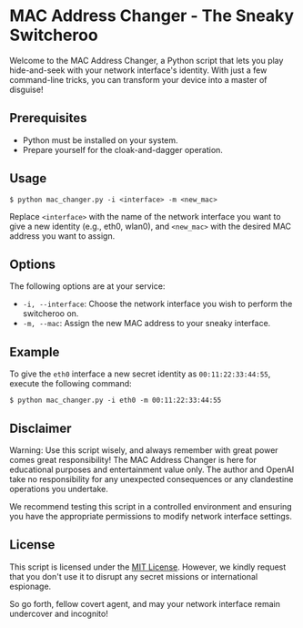 # MAC Address Changer - The Sneaky Switcheroo

Welcome to the MAC Address Changer, a Python script that lets you play hide-and-seek with your network interface's identity. With just a few command-line tricks, you can transform your device into a master of disguise!

## Prerequisites

- Python must be installed on your system.
- Prepare yourself for the cloak-and-dagger operation.

## Usage

```
$ python mac_changer.py -i <interface> -m <new_mac>
```

Replace `<interface>` with the name of the network interface you want to give a new identity (e.g., eth0, wlan0), and `<new_mac>` with the desired MAC address you want to assign.

## Options

The following options are at your service:

- `-i, --interface`: Choose the network interface you wish to perform the switcheroo on.
- `-m, --mac`: Assign the new MAC address to your sneaky interface.

## Example

To give the `eth0` interface a new secret identity as `00:11:22:33:44:55`, execute the following command:

```
$ python mac_changer.py -i eth0 -m 00:11:22:33:44:55
```

## Disclaimer

Warning: Use this script wisely, and always remember with great power comes great responsibility! The MAC Address Changer is here for educational purposes and entertainment value only. The author and OpenAI take no responsibility for any unexpected consequences or any clandestine operations you undertake.

We recommend testing this script in a controlled environment and ensuring you have the appropriate permissions to modify network interface settings.

## License

This script is licensed under the [MIT License](https://opensource.org/licenses/MIT). However, we kindly request that you don't use it to disrupt any secret missions or international espionage.

So go forth, fellow covert agent, and may your network interface remain undercover and incognito!